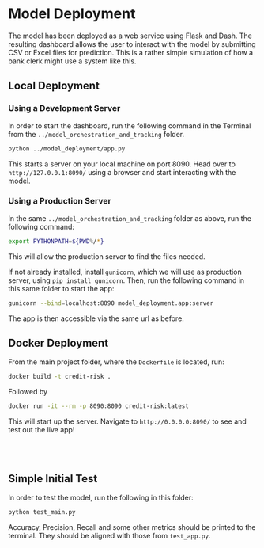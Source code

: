 # Model Deployment

The model has been deployed as a web service using Flask and Dash. The resulting dashboard allows the user to interact with the model by submitting CSV or Excel files for prediction. This is a rather simple simulation of how a bank clerk might use a system like this. 


## Local Deployment

### Using a Development Server

In order to start the dashboard, run the following command in the Terminal from the `../model_orchestration_and_tracking` folder. 

```bash
python ../model_deployment/app.py
```

This starts a server on your local machine on port 8090. Head over to `http://127.0.0.1:8090/` using a browser and start interacting with the model.


### Using a Production Server

In the same `../model_orchestration_and_tracking` folder as above, run the following command:

```bash
export PYTHONPATH=${PWD%/*}
```

This will allow the production server to find the files needed. 

If not already installed, install `gunicorn`, which we will use as production server, using `pip install gunicorn`. Then, run the following command in this same folder to start the app:

```bash
gunicorn --bind=localhost:8090 model_deployment.app:server
```

The app is then accessible via the same url as before. 


## Docker Deployment

From the main project folder, where the `Dockerfile` is located, run:

```bash
docker build -t credit-risk .
```
Followed by

```bash
docker run -it --rm -p 8090:8090 credit-risk:latest
```

This will start up the server. Navigate to `http://0.0.0.0:8090/` to see and test out the live app! 


<br><br>

## Simple Initial Test 

In order to test the model, run the following in this folder:

```bash
python test_main.py
```

Accuracy, Precision, Recall and some other metrics should be printed to the terminal. They should be aligned with those from `test_app.py`.


